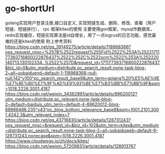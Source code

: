 # go-shortUrl
golang实现用户登录注册,接口自定义, 实现短链生成、删除、修改、查看（用户短链、短链排行）， rpc 框架kitex的使用
主要使用gon框架，mysql作数据库，redis实现缓存，短链实现算法是id自增长，用了一点logrus的日志功能，感觉最难的还是kitex的使用
附上参考资料
https://blog.csdn.net/qq_39149275/article/details/118968366?ops_request_misc=%257B%2522request%255Fid%2522%253A%2522171177393716800222876437%2522%252C%2522scm%2522%253A%252220140713.130102334..%2522%257D&request_id=171177393716800222876437&biz_id=0&utm_medium=distribute.pc_search_result.none-task-blog-2~all~sobaiduend~default-1-118968366-null-null.142^v100^pc_search_result_base9&utm_term=golang%20%E5%AE%9E%E7%8E%B0%E7%9F%AD%E9%93%BE%E7%B3%BB%E7%BB%9F&spm=1018.2226.3001.4187
https://blog.csdn.net/weixin_34362991/article/details/89620012?utm_medium=distribute.pc_relevant.none-task-blog-2~default~baidujs_utm_term~default-4-89620012-blog-88986486.235^v43^pc_blog_bottom_relevance_base8&spm=1001.2101.3001.4242.3&utm_relevant_index=7
https://blog.csdn.net/qq_43716830/article/details/128731243?ops_request_misc=&request_id=&biz_id=102&utm_term=kitex&utm_medium=distribute.pc_search_result.none-task-blog-2~all~sobaiduweb~default-9-128731243.nonecase&spm=1018.2226.3001.4187
https://www.cloudwego.io/zh/docs/kitex/
https://blog.csdn.net/weixin_57209831/article/details/128913767
